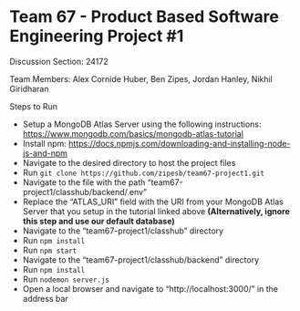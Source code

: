 # Team 67 - Product Based Software Engineering Project #1

Discussion Section: 24172	

Team Members:
  Alex Cornide Huber, Ben Zipes, Jordan Hanley, Nikhil Giridharan

Steps to Run
- Setup a MongoDB Atlas Server using the following instructions: https://www.mongodb.com/basics/mongodb-atlas-tutorial
- Install npm: https://docs.npmjs.com/downloading-and-installing-node-js-and-npm
- Navigate to the desired directory to host the project files
- Run ```git clone https://github.com/zipesb/team67-project1.git```
- Navigate to the file with the path “team67-project1/classhub/backend/.env”
- Replace the “ATLAS_URI” field with the URI from your MongoDB Atlas Server that you setup in the tutorial linked above **(Alternatively, ignore this step and use our default database)**
- Navigate to the “team67-project1/classhub” directory
- Run ```npm install```
- Run ```npm start```
- Navigate to the “team67-project1/classhub/backend” directory
- Run ```npm install```
- Run ```nodemon server.js```
- Open a local browser and navigate to “http://localhost:3000/” in the address bar
